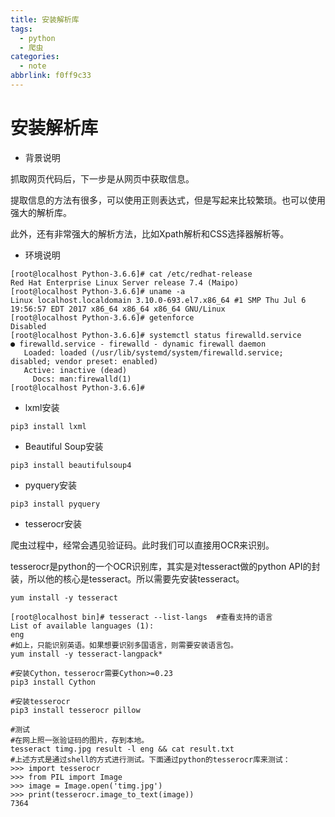 ```yaml
---
title: 安装解析库
tags:
  - python
  - 爬虫
categories:
  - note
abbrlink: f0ff9c33
---
```

# 安装解析库

* 背景说明

抓取网页代码后，下一步是从网页中获取信息。

提取信息的方法有很多，可以使用正则表达式，但是写起来比较繁琐。也可以使用强大的解析库。

此外，还有非常强大的解析方法，比如Xpath解析和CSS选择器解析等。



* 环境说明

``` 
[root@localhost Python-3.6.6]# cat /etc/redhat-release 
Red Hat Enterprise Linux Server release 7.4 (Maipo)
[root@localhost Python-3.6.6]# uname -a
Linux localhost.localdomain 3.10.0-693.el7.x86_64 #1 SMP Thu Jul 6 19:56:57 EDT 2017 x86_64 x86_64 x86_64 GNU/Linux
[root@localhost Python-3.6.6]# getenforce 
Disabled
[root@localhost Python-3.6.6]# systemctl status firewalld.service 
● firewalld.service - firewalld - dynamic firewall daemon
   Loaded: loaded (/usr/lib/systemd/system/firewalld.service; disabled; vendor preset: enabled)
   Active: inactive (dead)
     Docs: man:firewalld(1)
[root@localhost Python-3.6.6]# 
```

<!--more-->

* lxml安装

```shell
pip3 install lxml
```



* Beautiful Soup安装

```shell
pip3 install beautifulsoup4
```



* pyquery安装

``` shell
pip3 install pyquery
```



* tesserocr安装

爬虫过程中，经常会遇见验证码。此时我们可以直接用OCR来识别。

tesserocr是python的一个OCR识别库，其实是对tesseract做的python API的封装，所以他的核心是tesseract。所以需要先安装tesseract。

```shell
yum install -y tesseract

[root@localhost bin]# tesseract --list-langs  #查看支持的语言
List of available languages (1):
eng
#如上，只能识别英语。如果想要识别多国语言，则需要安装语言包。
yum install -y tesseract-langpack*

#安装Cython，tesserocr需要Cython>=0.23
pip3 install Cython

#安装tesserocr
pip3 install tesserocr pillow

#测试
#在网上照一张验证码的图片，存到本地。
tesseract timg.jpg result -l eng && cat result.txt
#上述方式是通过shell的方式进行测试。下面通过python的tesserocr库来测试：
>>> import tesserocr
>>> from PIL import Image
>>> image = Image.open('timg.jpg')
>>> print(tesserocr.image_to_text(image))
7364
```

